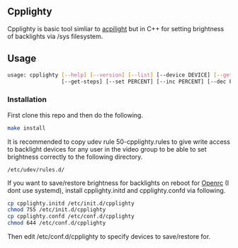 ## Cpplighty
Cpplighty is basic tool simliar to [acpilight](https://gitlab.com/wavexx/acpilight) but in C++ for setting brightness of backlights via /sys filesystem.

## Usage
```sh
usage: cpplighty [--help] [--version] [--list] [--device DEVICE] [--get]
                 [--get-steps] [--set PERCENT] [--inc PERCENT] [--dec PERCENT] 
```

### Installation
First clone this repo and then do the following.
```sh
make install
```
It is recommended to copy udev rule 50-cpplighty.rules to give write access to backlight devices for any user in the video group to be able to set brightness correctly
to the following directory.
```
/etc/udev/rules.d/
```
If you want to save/restore brightness for backlights on reboot for [Openrc](https://github.com/OpenRC/openrc) (I dont use systemd), install cpplighty.initd and cpplighty.confd via following.
```sh
cp cpplighty.initd /etc/init.d/cpplighty
chmod 755 /etc/init.d/cpplighty
cp cpplighty.confd /etc/conf.d/cpplighty
chmod 644 /etc/conf.d/cpplighty
```
Then edit /etc/conf.d/cpplighty to specify devices to save/restore for.

